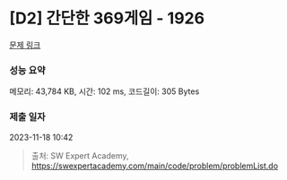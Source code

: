 # [D2] 간단한 369게임 - 1926 

[문제 링크](https://swexpertacademy.com/main/code/problem/problemDetail.do?contestProbId=AV5PTeo6AHUDFAUq) 

### 성능 요약

메모리: 43,784 KB, 시간: 102 ms, 코드길이: 305 Bytes

### 제출 일자

2023-11-18 10:42



> 출처: SW Expert Academy, https://swexpertacademy.com/main/code/problem/problemList.do